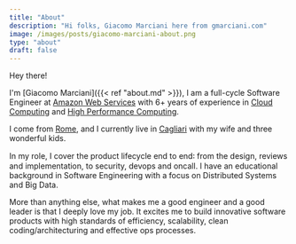 ```yaml
---
title: "About"
description: "Hi folks, Giacomo Marciani here from gmarciani.com"
image: /images/posts/giacomo-marciani-about.png
type: "about"
draft: false
---
```


Hey there!

I'm [Giacomo Marciani]({{< ref "about.md" >}}), I am a full-cycle Software Engineer at [Amazon Web Services](https://aws.amazon.com/) 
with 6+ years of experience in [Cloud Computing](https://it.wikipedia.org/wiki/Cloud_computing) 
and [High Performance Computing](https://en.wikipedia.org/wiki/High-performance_computing).

I come from [Rome](https://maps.app.goo.gl/wJRmKz7ZHA5sCB6w9), 
and I currently live in [Cagliari](https://maps.app.goo.gl/X6rbEdPpEeEEVaFJ6) with my wife and three wonderful kids.

In my role, I cover the product lifecycle end to end꞉ from the design, reviews and implementation, to security, devops and oncall.
I have an educational background in Software Engineering with a focus on Distributed Systems and Big Data.

More than anything else, what makes me a good engineer and a good leader is that I deeply love my job. 
It excites me to build innovative software products with high standards of efficiency, scalability, 
clean coding/architecturing and effective ops processes.
